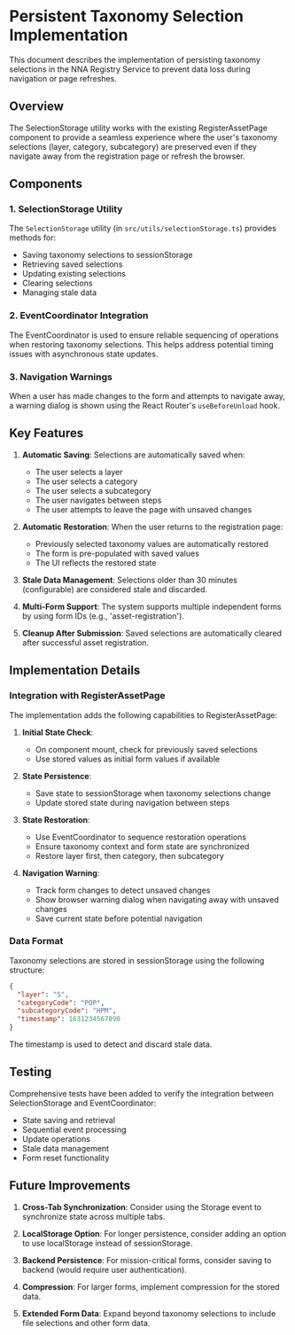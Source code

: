 # Persistent Taxonomy Selection Implementation

This document describes the implementation of persisting taxonomy selections in the NNA Registry Service to prevent data loss during navigation or page refreshes.

## Overview

The SelectionStorage utility works with the existing RegisterAssetPage component to provide a seamless experience where the user's taxonomy selections (layer, category, subcategory) are preserved even if they navigate away from the registration page or refresh the browser.

## Components

### 1. SelectionStorage Utility

The `SelectionStorage` utility (in `src/utils/selectionStorage.ts`) provides methods for:

- Saving taxonomy selections to sessionStorage
- Retrieving saved selections
- Updating existing selections
- Clearing selections
- Managing stale data

### 2. EventCoordinator Integration

The EventCoordinator is used to ensure reliable sequencing of operations when restoring taxonomy selections. This helps address potential timing issues with asynchronous state updates.

### 3. Navigation Warnings

When a user has made changes to the form and attempts to navigate away, a warning dialog is shown using the React Router's `useBeforeUnload` hook.

## Key Features

1. **Automatic Saving**: Selections are automatically saved when:
   - The user selects a layer
   - The user selects a category
   - The user selects a subcategory
   - The user navigates between steps
   - The user attempts to leave the page with unsaved changes

2. **Automatic Restoration**: When the user returns to the registration page:
   - Previously selected taxonomy values are automatically restored
   - The form is pre-populated with saved values
   - The UI reflects the restored state

3. **Stale Data Management**: Selections older than 30 minutes (configurable) are considered stale and discarded.

4. **Multi-Form Support**: The system supports multiple independent forms by using form IDs (e.g., 'asset-registration').

5. **Cleanup After Submission**: Saved selections are automatically cleared after successful asset registration.

## Implementation Details

### Integration with RegisterAssetPage

The implementation adds the following capabilities to RegisterAssetPage:

1. **Initial State Check**:
   - On component mount, check for previously saved selections
   - Use stored values as initial form values if available

2. **State Persistence**:
   - Save state to sessionStorage when taxonomy selections change
   - Update stored state during navigation between steps

3. **State Restoration**:
   - Use EventCoordinator to sequence restoration operations
   - Ensure taxonomy context and form state are synchronized
   - Restore layer first, then category, then subcategory

4. **Navigation Warning**:
   - Track form changes to detect unsaved changes
   - Show browser warning dialog when navigating away with unsaved changes
   - Save current state before potential navigation

### Data Format

Taxonomy selections are stored in sessionStorage using the following structure:

```json
{
  "layer": "S",
  "categoryCode": "POP",
  "subcategoryCode": "HPM",
  "timestamp": 1631234567890
}
```

The timestamp is used to detect and discard stale data.

## Testing

Comprehensive tests have been added to verify the integration between SelectionStorage and EventCoordinator:

- State saving and retrieval
- Sequential event processing
- Update operations
- Stale data management
- Form reset functionality

## Future Improvements

1. **Cross-Tab Synchronization**: Consider using the Storage event to synchronize state across multiple tabs.

2. **LocalStorage Option**: For longer persistence, consider adding an option to use localStorage instead of sessionStorage.

3. **Backend Persistence**: For mission-critical forms, consider saving to backend (would require user authentication).

4. **Compression**: For larger forms, implement compression for the stored data.

5. **Extended Form Data**: Expand beyond taxonomy selections to include file selections and other form data.